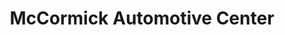 ---
title: "McCormick Automotive Center"
url: /fort-collins/mccormick-automotive-center/
shop: car repair
---